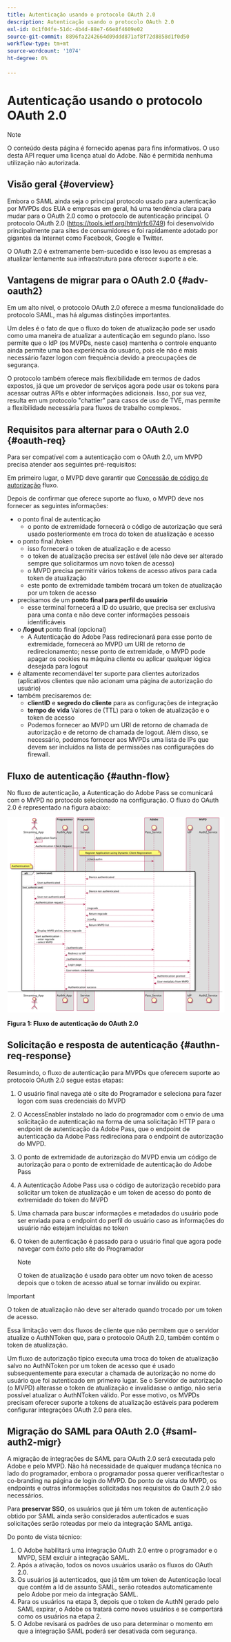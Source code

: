```yaml
---
title: Autenticação usando o protocolo OAuth 2.0
description: Autenticação usando o protocolo OAuth 2.0
exl-id: 0c1f04fe-51dc-4b4d-88e7-66e8f4609e02
source-git-commit: 8896fa2242664d09ddd871af8f72d8858d1f0d50
workflow-type: tm+mt
source-wordcount: '1074'
ht-degree: 0%

---
```


# Autenticação usando o protocolo OAuth 2.0

>[!NOTE]
>
>O conteúdo desta página é fornecido apenas para fins informativos. O uso desta API requer uma licença atual do Adobe. Não é permitida nenhuma utilização não autorizada.

## Visão geral {#overview}

Embora o SAML ainda seja o principal protocolo usado para autenticação por MVPDs dos EUA e empresas em geral, há uma tendência clara para mudar para o OAuth 2.0 como o protocolo de autenticação principal. O protocolo OAuth 2.0 (https://tools.ietf.org/html/rfc6749) foi desenvolvido principalmente para sites de consumidores e foi rapidamente adotado por gigantes da Internet como Facebook, Google e Twitter.

O OAuth 2.0 é extremamente bem-sucedido e isso levou as empresas a atualizar lentamente sua infraestrutura para oferecer suporte a ele.



## Vantagens de migrar para o OAuth 2.0 {#adv-oauth2}

Em um alto nível, o protocolo OAuth 2.0 oferece a mesma funcionalidade do protocolo SAML, mas há algumas distinções importantes.

Um deles é o fato de que o fluxo do token de atualização pode ser usado como uma maneira de atualizar a autenticação em segundo plano. Isso permite que o IdP (os MVPDs, neste caso) mantenha o controle enquanto ainda permite uma boa experiência do usuário, pois ele não é mais necessário fazer logon com frequência devido a preocupações de segurança.

O protocolo também oferece mais flexibilidade em termos de dados expostos, já que um provedor de serviços agora pode usar os tokens para acessar outras APIs e obter informações adicionais. Isso, por sua vez, resulta em um protocolo &quot;chattier&quot; para casos de uso de TVE, mas permite a flexibilidade necessária para fluxos de trabalho complexos.





## Requisitos para alternar para o OAuth 2.0 {#oauth-req}

Para ser compatível com a autenticação com o OAuth 2.0, um MVPD precisa atender aos seguintes pré-requisitos:

Em primeiro lugar, o MVPD deve garantir que [Concessão de código de autorização](https://oauthlib.readthedocs.io/en/latest/oauth2/grants/authcode.html) fluxo.

Depois de confirmar que oferece suporte ao fluxo, o MVPD deve nos fornecer as seguintes informações:

* o ponto final de autenticação
   * o ponto de extremidade fornecerá o código de autorização que será usado posteriormente em troca do token de atualização e acesso
* o ponto final /token
   * isso fornecerá o token de atualização e de acesso
   * o token de atualização precisa ser estável (ele não deve ser alterado sempre que solicitarmos um novo token de acesso)
   * o MVPD precisa permitir vários tokens de acesso ativos para cada token de atualização
   * este ponto de extremidade também trocará um token de atualização por um token de acesso
* precisamos de um **ponto final para perfil do usuário**
   * esse terminal fornecerá a ID do usuário, que precisa ser exclusiva para uma conta e não deve conter informações pessoais identificáveis
* o **/logout** ponto final (opcional)
   * A Autenticação do Adobe Pass redirecionará para esse ponto de extremidade, fornecerá ao MVPD um URI de retorno de redirecionamento; nesse ponto de extremidade, o MVPD pode apagar os cookies na máquina cliente ou aplicar qualquer lógica desejada para logout
* é altamente recomendável ter suporte para clientes autorizados (aplicativos clientes que não acionam uma página de autorização do usuário)
* também precisaremos de:
   * **clientID** e **segredo do cliente** para as configurações de integração
   * **tempo de vida** Valores de (TTL) para o token de atualização e o token de acesso
   * Podemos fornecer ao MVPD um URI de retorno de chamada de autorização e de retorno de chamada de logout. Além disso, se necessário, podemos fornecer aos MVPDs uma lista de IPs que devem ser incluídos na lista de permissões nas configurações do firewall.


## Fluxo de autenticação {#authn-flow}

No fluxo de autenticação, a Autenticação do Adobe Pass se comunicará com o MVPD no protocolo selecionado na configuração. O fluxo do OAuth 2.0 é representado na figura abaixo:



![Diagrama para mostrar o Fluxo de autenticação no Adobe Authentication que se comunica com o MVPD no protocolo selecionado na configuração.](assets/authn-flow.png)

**Figura 1: Fluxo de autenticação do OAuth 2.0**



## Solicitação e resposta de autenticação {#authn-req-response}

Resumindo, o fluxo de autenticação para MVPDs que oferecem suporte ao protocolo OAuth 2.0 segue estas etapas:

1. O usuário final navega até o site do Programador e seleciona para fazer logon com suas credenciais do MVPD
1. O AccessEnabler instalado no lado do programador com o envio de uma solicitação de autenticação na forma de uma solicitação HTTP para o endpoint de autenticação da Adobe Pass, que o endpoint de autenticação da Adobe Pass redireciona para o endpoint de autorização do MVPD.
1. O ponto de extremidade de autorização do MVPD envia um código de autorização para o ponto de extremidade de autenticação do Adobe Pass
1. A Autenticação Adobe Pass usa o código de autorização recebido para solicitar um token de atualização e um token de acesso do ponto de extremidade do token do MVPD
1. Uma chamada para buscar informações e metadados do usuário pode ser enviada para o endpoint do perfil do usuário caso as informações do usuário não estejam incluídas no token
1. O token de autenticação é passado para o usuário final que agora pode navegar com êxito pelo site do Programador

   >[!NOTE]
   >
   >O token de atualização é usado para obter um novo token de acesso depois que o token de acesso atual se tornar inválido ou expirar.


>[!IMPORTANT]
>
>O token de atualização não deve ser alterado quando trocado por um token de acesso.

Essa limitação vem dos fluxos de cliente que não permitem que o servidor atualize o AuthNToken que, para o protocolo OAuth 2.0, também contém o token de atualização.

Um fluxo de autorização típico executa uma troca do token de atualização salvo no AuthNToken por um token de acesso que é usado subsequentemente para executar a chamada de autorização no nome do usuário que foi autenticado em primeiro lugar. Se o Servidor de autorização (o MVPD) alterasse o token de atualização e invalidasse o antigo, não seria possível atualizar o AuthNToken válido. Por esse motivo, os MVPDs precisam oferecer suporte a tokens de atualização estáveis para poderem configurar integrações OAuth 2.0 para eles.


## Migração do SAML para OAuth 2.0 {#saml-auth2-migr}

A migração de integrações de SAML para OAuth 2.0 será executada pelo Adobe e pelo MVPD. Não há necessidade de qualquer mudança técnica no lado do programador, embora o programador possa querer verificar/testar o co-branding na página de login do MVPD. Do ponto de vista do MVPD, os endpoints e outras informações solicitadas nos requisitos do Oauth 2.0 são necessários.

Para **preservar SSO**, os usuários que já têm um token de autenticação obtido por SAML ainda serão considerados autenticados e suas solicitações serão roteadas por meio da integração SAML antiga.

Do ponto de vista técnico:

1. O Adobe habilitará uma integração OAuth 2.0 entre o programador e o MVPD, SEM excluir a integração SAML.
1. Após a ativação, todos os novos usuários usarão os fluxos do OAuth 2.0.
1. Os usuários já autenticados, que já têm um token de Autenticação local que contém a Id de assunto SAML, serão roteados automaticamente pelo Adobe por meio da integração SAML.
1. Para os usuários na etapa 3, depois que o token de AuthN gerado pelo SAML expirar, o Adobe os tratará como novos usuários e se comportará como os usuários na etapa 2.
1. O Adobe revisará os padrões de uso para determinar o momento em que a integração SAML poderá ser desativada com segurança.
